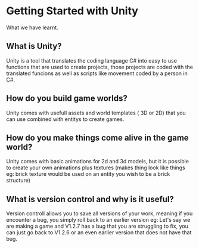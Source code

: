 # Getting Started with Unity

What we have learnt.

## What is Unity?

Unity is a tool that translates the coding language C# into easy to use functions that are used to create projects, those projects are coded with the translated funcions as well as scripts like movement coded by a person in C#.

## How do you build game worlds?

Unity comes with usefull assets and world templates ( 3D or 2D) that you can use combined with entitys to create games.

## How do you make things come alive in the game world?

Unity comes with basic animations for 2d and 3d models, but it is possible to create your own animations plus textures (makes thing look like things eg: brick texture would be used on an entity you wish to be a brick structure)

## What is version control and why is it useful?

Version controll allows you to save all versions of your work, meaning if you encounter a bug, you simply roll back to an earlier version eg:  Let's say we are making a game and V1.2.7 has a bug that you are struggling to fix, you can just go back to V1.2.6 or an even earlier version that does not have that bug.
